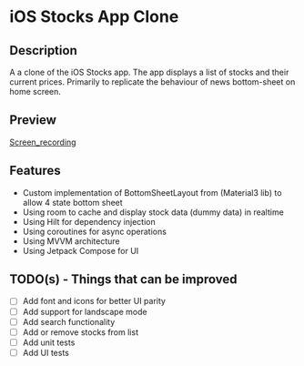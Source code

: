 # iOS Stocks App Clone

## Description
A a clone of the iOS Stocks app. The app displays a list of stocks and their current prices.
Primarily to replicate the behaviour of news bottom-sheet on home screen.

## Preview
[Screen_recording](https://github.com/ashishcors/ios-stock-clone/assets/36896435/5f729cab-1237-4e69-8335-5e9d17e39445)

## Features
- Custom implementation of BottomSheetLayout from (Material3 lib) to allow 4 state bottom sheet
- Using room to cache and display stock data (dummy data) in realtime
- Using Hilt for dependency injection
- Using coroutines for async operations
- Using MVVM architecture
- Using Jetpack Compose for UI

## TODO(s) - Things that can be improved
- [ ] Add font and icons for better UI parity
- [ ] Add support for landscape mode
- [ ] Add search functionality
- [ ] Add or remove stocks from list
- [ ] Add unit tests
- [ ] Add UI tests